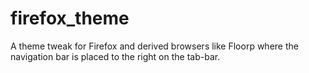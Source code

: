 # firefox_theme
A theme tweak for Firefox and derived browsers like Floorp where the navigation bar is placed to the right on the tab-bar.
